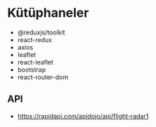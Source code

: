 # Kütüphaneler

- @reduxjs/toolkit
- react-redux
- axios
- leaflet
- react-leaflet
- bootstrap
- react-router-dom

## API

- https://rapidapi.com/apidojo/api/flight-radar1
